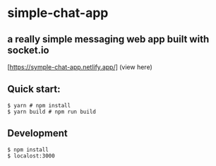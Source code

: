 # simple-chat-app

## a really simple messaging web app built with socket.io
[https://symple-chat-app.netlify.app/] (view here)

## Quick start:

```
$ yarn # npm install
$ yarn build # npm run build
````

## Development

```
$ npm install
$ localost:3000
````
